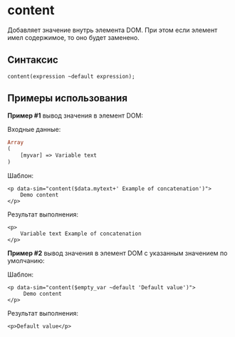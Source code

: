 # content

Добавляет значение внутрь элемента DOM. При этом если элемент имел содержимое, то оно будет заменено.

## **Синтаксис**

```text
content(expression ~default expression);
```

## Примеры использования

**Пример \#1** вывод значения в элемент DOM:

Входные данные:

```php
Array
(
    [myvar] => Variable text
)
```

Шаблон:

```markup
<p data-sim="content($data.mytext+' Example of concatenation')">
    Demo content
</p>​
```

Результат выполнения:

```markup
<p>
    Variable text Example of concatenation
</p>
```

**Пример \#2** вывод значения в элемент DOM с указанным значением по умолчанию:

Шаблон:

```markup
<p data-sim="content($empty_var ~default 'Default value')">
     Demo content
</p>​
```

Результат выполнения:

```markup
<p>Default value</p>​
```

